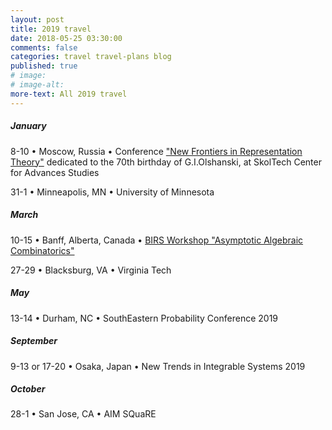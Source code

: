 ```yaml
---
layout: post
title: 2019 travel
date: 2018-05-25 03:30:00
comments: false
categories: travel travel-plans blog
published: true
# image: 
# image-alt: 
more-text: All 2019 travel
---
```


##### January

8-10 &bull;
Moscow, Russia &bull;
Conference 
["New Frontiers in Representation Theory"](https://crei.skoltech.ru/cas/calendar/conf190108/)
dedicated to the 70th birthday of G.I.Olshanski,
at SkolTech Center for Advances Studies

31-1 &bull;
Minneapolis, MN
&bull;
University of Minnesota


<!-- ##### February -->

##### March

10-15 &bull;
Banff, Alberta, Canada
&bull;
[BIRS Workshop "Asymptotic Algebraic Combinatorics"](https://www.birs.ca/events/2019/5-day-workshops/19w5220)

27-29 &bull;
Blacksburg, VA
&bull;
Virginia Tech

<!-- ##### April -->

##### May

13-14 &bull; Durham, NC &bull; SouthEastern Probability Conference 2019

<!--more-->

<!-- ##### June -->

<!-- ##### July -->

<!-- ##### August -->

##### September

9-13 or 17-20 &bull; Osaka, Japan &bull; New Trends in Integrable Systems 2019

##### October 

28-1 &bull; San Jose, CA &bull; AIM SQuaRE

<!-- ##### November -->

<!-- ##### December -->
